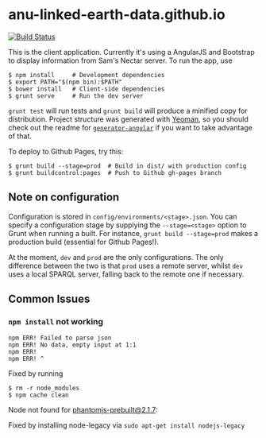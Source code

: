 # anu-linked-earth-data.github.io

[![Build Status](https://travis-ci.org/ANU-Linked-Earth-Data/client-app.svg?branch=master)](https://travis-ci.org/ANU-Linked-Earth-Data/client-app)

This is the client application. Currently it's using a AngularJS and Bootstrap
to display information from Sam's Nectar server. To run the app, use

```
$ npm install     # Development dependencies
$ export PATH="$(npm bin):$PATH"
$ bower install   # Client-side dependencies
$ grunt serve     # Run the dev server
```

`grunt test` will run tests and `grunt build` will produce a minified copy for
distribution. Project structure was generated with [Yeoman](http://yeoman.io/),
so you should check out the readme for
[`generator-angular`](https://github.com/yeoman/generator-angular) if you want
to take advantage of that.

To deploy to Github Pages, try this:

```
$ grunt build --stage=prod  # Build in dist/ with production config
$ grunt buildcontrol:pages  # Push to Github gh-pages branch
```

## Note on configuration

Configuration is stored in `config/environments/<stage>.json`. You can specify a
configuration stage by supplying the `--stage=<stage>` option to Grunt when
running a built. For instance, `grunt build --stage=prod` makes a production
build (essential for Github Pages!).

At the moment, `dev` and `prod` are the only configurations. The only difference
between the two is that `prod` uses a remote server, whilst `dev` uses a local
SPARQL server, falling back to the remote one if necessary.

## Common Issues

### ```npm install``` not working

```
npm ERR! Failed to parse json
npm ERR! No data, empty input at 1:1
npm ERR! 
npm ERR! ^
```

Fixed by running

```
$ rm -r node_modules
$ npm cache clean
```

Node not found for phantomjs-prebuilt@2.1.7:

Fixed by installing node-legacy via ```sudo apt-get install nodejs-legacy```
